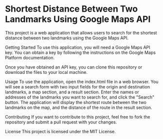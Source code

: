 # Shortest Distance Between Two Landmarks Using Google Maps API

This project is a web application that allows users to search for the shortest distance between two landmarks using the Google Maps API.

Getting Started
To use this application, you will need a Google Maps API key. You can obtain a key by following the instructions on the Google Maps Platform documentation.

Once you have obtained an API key, you can clone this repository or download the files to your local machine.

Usage
To use the application, open the index.html file in a web browser. You will see a search form with two input fields for the origin and destination landmarks, a map section, and a result section. Enter the names or addresses of the landmarks you want to search for, and click the "Search" button. The application will display the shortest route between the two landmarks on the map, and the distance of the route in the result section.

Contributing
If you want to contribute to this project, feel free to fork the repository and submit a pull request with your changes.

License
This project is licensed under the MIT License.
